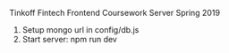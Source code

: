 Tinkoff Fintech Frontend Coursework Server
Spring 2019

1. Setup mongo url in config/db.js 
2. Start server: npm run dev
